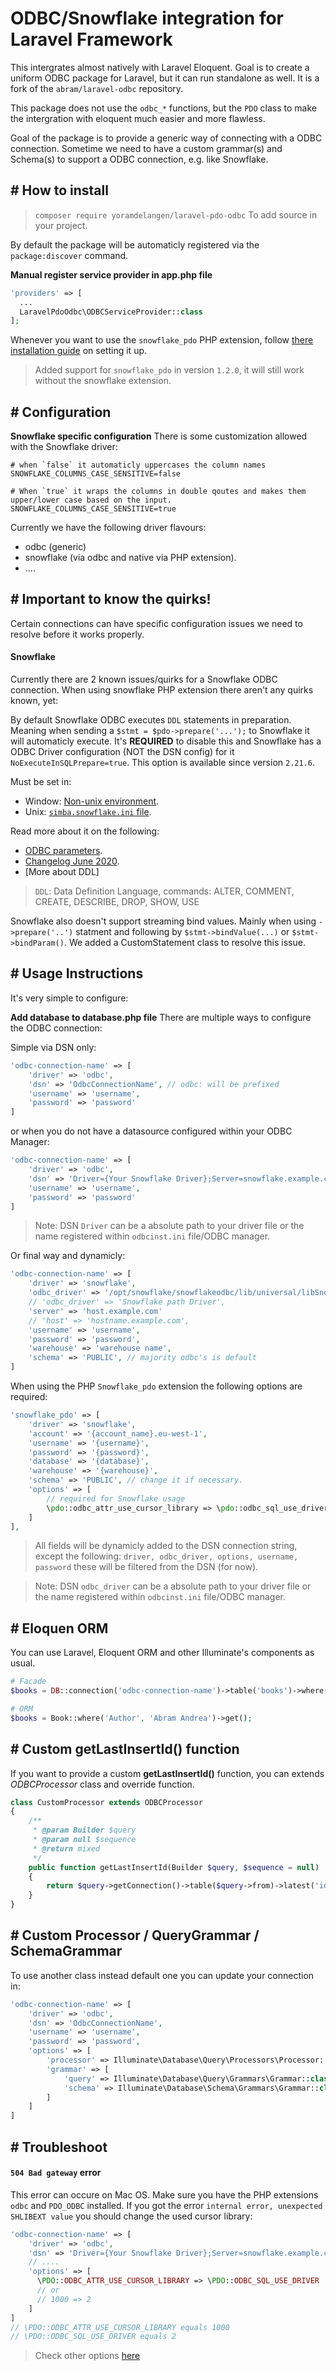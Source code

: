 # ODBC/Snowflake integration for Laravel Framework

This intergrates almost natively with Laravel Eloquent. Goal is to create a uniform ODBC package for Laravel, but it can run standalone as well. It is a fork of the `abram/laravel-odbc` repository.

This package does not use the `odbc_*` functions, but the `PDO` class to make the intergration with eloquent much easier and more flawless.

Goal of the package is to provide a generic way of connecting with a ODBC connection. Sometime we need to have a custom grammar(s) and Schema(s) to support a ODBC connection, e.g. like Snowflake.

## # How to install

> `composer require yoramdelangen/laravel-pdo-odbc` To add source in your project.

By default the package will be automaticly registered via the `package:discover` command.

**Manual register service provider in app.php file**

```php
'providers' => [
  ...
  LaravelPdoOdbc\ODBCServiceProvider::class
];
```

Whenever you want to use the `snowflake_pdo` PHP extension, follow [there installation guide](https://github.com/snowflakedb/pdo_snowflake/) on setting it up.

> Added support for `snowflake_pdo` in version `1.2.0`, it will still work without the snowflake extension.

## # Configuration

**Snowflake specific configuration**
There is some customization allowed with the Snowflake driver:

```
# when `false` it automaticly uppercases the column names
SNOWFLAKE_COLUMNS_CASE_SENSITIVE=false

# When `true` it wraps the columns in double qoutes and makes them upper/lower case based on the input.
SNOWFLAKE_COLUMNS_CASE_SENSITIVE=true
```

Currently we have the following driver flavours:

- odbc (generic)
- snowflake (via odbc and native via PHP extension).
- ....

## # Important to know the quirks!

Certain connections can have specific configuration issues we need to resolve before it works properly.

#### Snowflake

Currently there are 2 known issues/quirks for a Snowflake ODBC connection. When using snowflake PHP extension there aren't any quirks known, yet:

By default Snowflake ODBC executes `DDL` statements in preparation. Meaning when sending a `$stmt = $pdo->prepare('...');` to Snowflake it will automaticly execute. It's **REQUIRED** to disable this and Snowflake has a ODBC Driver configuration (NOT the DSN config) for it `NoExecuteInSQLPrepare=true`. This option is available since version `2.21.6`.

Must be set in:

- Window: [Non-unix environment](https://docs.snowflake.com/en/user-guide/odbc-parameters.html#setting-parameters-in-windows).
- Unix: [`simba.snowflake.ini` file](https://docs.snowflake.com/en/user-guide/odbc-parameters.html#setting-parameters-in-macos-or-linux).

Read more about it on the following:

- [ODBC parameters](https://docs.snowflake.com/en/user-guide/odbc-parameters.html#configuration-parameters).
- [Changelog June 2020](https://community.snowflake.com/s/article/client-release-history).
- [More about DDL]

> `DDL`: Data Definition Language, commands: ALTER, COMMENT, CREATE, DESCRIBE, DROP, SHOW, USE

Snowflake also doesn't support streaming bind values. Mainly when using `->prepare('..')` statment and following by `$stmt->bindValue(...)` or `$stmt->bindParam()`. We added a CustomStatement class to resolve this issue.

## # Usage Instructions

It's very simple to configure:

**Add database to database.php file**
There are multiple ways to configure the ODBC connection:

Simple via DSN only:

```php
'odbc-connection-name' => [
    'driver' => 'odbc',
    'dsn' => 'OdbcConnectionName', // odbc: will be prefixed
    'username' => 'username',
    'password' => 'password'
]
```

or when you do not have a datasource configured within your ODBC Manager:

```php
'odbc-connection-name' => [
    'driver' => 'odbc',
    'dsn' => 'Driver={Your Snowflake Driver};Server=snowflake.example.com;Port=443;Database={DatabaseName}',
    'username' => 'username',
    'password' => 'password'
]
```

> Note: DSN `Driver` can be a absolute path to your driver file or the name registered within `odbcinst.ini` file/ODBC manager.

Or final way and dynamicly:

```php
'odbc-connection-name' => [
    'driver' => 'snowflake',
    'odbc_driver' => '/opt/snowflake/snowflakeodbc/lib/universal/libSnowflake.dylib',
    // 'odbc_driver' => 'Snowflake path Driver',
    'server' => 'host.example.com'
    // 'host' => 'hostname.example.com',
    'username' => 'username',
    'password' => 'password',
    'warehouse' => 'warehouse name',
    'schema' => 'PUBLIC', // majority odbc's is default
]
```

When using the PHP `Snowflake_pdo` extension the following options are required:

```php
'snowflake_pdo' => [
    'driver' => 'snowflake',
    'account' => '{account_name}.eu-west-1',
    'username' => '{username}',
    'password' => '{password}',
    'database' => '{database}',
    'warehouse' => '{warehouse}',
    'schema' => 'PUBLIC', // change it if necessary.
    'options' => [
        // required for Snowflake usage
        \pdo::odbc_attr_use_cursor_library => \pdo::odbc_sql_use_driver
    ]
],

```

> All fields will be dynamicly added to the DSN connection string, except the following: `driver, odbc_driver, options, username, password` these will be filtered from the DSN (for now).

> Note: DSN `odbc_driver` can be a absolute path to your driver file or the name registered within `odbcinst.ini` file/ODBC manager.

## # Eloquen ORM

You can use Laravel, Eloquent ORM and other Illuminate's components as usual.

```PHP
# Facade
$books = DB::connection('odbc-connection-name')->table('books')->where('Author', 'Abram Andrea')->get();

# ORM
$books = Book::where('Author', 'Abram Andrea')->get();
```

## # Custom getLastInsertId() function

If you want to provide a custom <b>getLastInsertId()</b> function, you can extends _ODBCProcessor_ class and override function.<br>

```PHP
class CustomProcessor extends ODBCProcessor
{
    /**
     * @param Builder $query
     * @param null $sequence
     * @return mixed
     */
    public function getLastInsertId(Builder $query, $sequence = null)
    {
        return $query->getConnection()->table($query->from)->latest('id')->first()->getAttribute($sequence);
    }
}
```

## # Custom Processor / QueryGrammar / SchemaGrammar

To use another class instead default one you can update your connection in:

```PHP
'odbc-connection-name' => [
    'driver' => 'odbc',
    'dsn' => 'OdbcConnectionName',
    'username' => 'username',
    'password' => 'password',
    'options' => [
        'processor' => Illuminate\Database\Query\Processors\Processor::class,   //default
        'grammar' => [
            'query' => Illuminate\Database\Query\Grammars\Grammar::class,       //default
            'schema' => Illuminate\Database\Schema\Grammars\Grammar::class      //default
        ]
    ]
]
```

## # Troubleshoot

#### `504 Bad gateway` error

This error can occure on Mac OS. Make sure you have the PHP extensions `odbc` and `PDO_ODBC` installed.
If you got the error `internal error, unexpected SHLIBEXT value` you should change the used cursor library:

```PHP
'odbc-connection-name' => [
    'driver' => 'odbc',
    'dsn' => 'Driver={Your Snowflake Driver};Server=snowflake.example.com', // odbc: will be prefixed
    // ....
    'options' => [
      \PDO::ODBC_ATTR_USE_CURSOR_LIBRARY => \PDO::ODBC_SQL_USE_DRIVER
      // or
      // 1000 => 2
    ]
]
// \PDO::ODBC_ATTR_USE_CURSOR_LIBRARY equals 1000
// \PDO::ODBC_SQL_USE_DRIVER equals 2
```

> Check other options [here](https://www.php.net/manual/en/ref.pdo-odbc.php)
